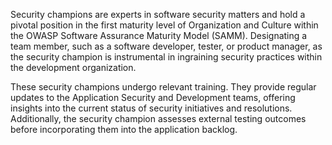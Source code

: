 Security champions are experts in software security matters and hold a pivotal position in the first maturity level of Organization and Culture within the OWASP Software Assurance Maturity Model (SAMM). Designating a team member, such as a software developer, tester, or product manager, as the security champion is instrumental in ingraining security practices within the development organization.

These security champions undergo relevant training. They provide regular updates to the Application Security and Development teams, offering insights into the current status of security initiatives and resolutions. Additionally, the security champion assesses external testing outcomes before incorporating them into the application backlog.
